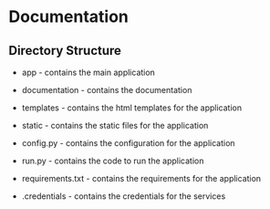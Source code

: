 # Documentation

## Directory Structure
- app - contains the main application
- documentation - contains the documentation
- templates - contains the html templates for the application
- static - contains the static files for the application



- config.py - contains the configuration for the application
- run.py - contains the code to run the application
- requirements.txt - contains the requirements for the application
- .credentials - contains the credentials for the services

## 